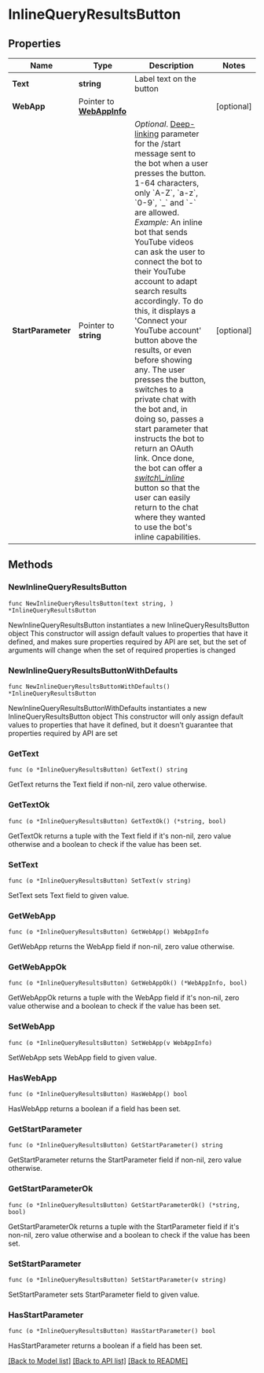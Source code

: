 # InlineQueryResultsButton

## Properties

Name | Type | Description | Notes
------------ | ------------- | ------------- | -------------
**Text** | **string** | Label text on the button | 
**WebApp** | Pointer to [**WebAppInfo**](WebAppInfo.md) |  | [optional] 
**StartParameter** | Pointer to **string** | *Optional*. [Deep-linking](https://core.telegram.org/bots/features#deep-linking) parameter for the /start message sent to the bot when a user presses the button. 1-64 characters, only &#x60;A-Z&#x60;, &#x60;a-z&#x60;, &#x60;0-9&#x60;, &#x60;_&#x60; and &#x60;-&#x60; are allowed.    *Example:* An inline bot that sends YouTube videos can ask the user to connect the bot to their YouTube account to adapt search results accordingly. To do this, it displays a &#39;Connect your YouTube account&#39; button above the results, or even before showing any. The user presses the button, switches to a private chat with the bot and, in doing so, passes a start parameter that instructs the bot to return an OAuth link. Once done, the bot can offer a [*switch\\_inline*](https://core.telegram.org/bots/api/#inlinekeyboardmarkup) button so that the user can easily return to the chat where they wanted to use the bot&#39;s inline capabilities. | [optional] 

## Methods

### NewInlineQueryResultsButton

`func NewInlineQueryResultsButton(text string, ) *InlineQueryResultsButton`

NewInlineQueryResultsButton instantiates a new InlineQueryResultsButton object
This constructor will assign default values to properties that have it defined,
and makes sure properties required by API are set, but the set of arguments
will change when the set of required properties is changed

### NewInlineQueryResultsButtonWithDefaults

`func NewInlineQueryResultsButtonWithDefaults() *InlineQueryResultsButton`

NewInlineQueryResultsButtonWithDefaults instantiates a new InlineQueryResultsButton object
This constructor will only assign default values to properties that have it defined,
but it doesn't guarantee that properties required by API are set

### GetText

`func (o *InlineQueryResultsButton) GetText() string`

GetText returns the Text field if non-nil, zero value otherwise.

### GetTextOk

`func (o *InlineQueryResultsButton) GetTextOk() (*string, bool)`

GetTextOk returns a tuple with the Text field if it's non-nil, zero value otherwise
and a boolean to check if the value has been set.

### SetText

`func (o *InlineQueryResultsButton) SetText(v string)`

SetText sets Text field to given value.


### GetWebApp

`func (o *InlineQueryResultsButton) GetWebApp() WebAppInfo`

GetWebApp returns the WebApp field if non-nil, zero value otherwise.

### GetWebAppOk

`func (o *InlineQueryResultsButton) GetWebAppOk() (*WebAppInfo, bool)`

GetWebAppOk returns a tuple with the WebApp field if it's non-nil, zero value otherwise
and a boolean to check if the value has been set.

### SetWebApp

`func (o *InlineQueryResultsButton) SetWebApp(v WebAppInfo)`

SetWebApp sets WebApp field to given value.

### HasWebApp

`func (o *InlineQueryResultsButton) HasWebApp() bool`

HasWebApp returns a boolean if a field has been set.

### GetStartParameter

`func (o *InlineQueryResultsButton) GetStartParameter() string`

GetStartParameter returns the StartParameter field if non-nil, zero value otherwise.

### GetStartParameterOk

`func (o *InlineQueryResultsButton) GetStartParameterOk() (*string, bool)`

GetStartParameterOk returns a tuple with the StartParameter field if it's non-nil, zero value otherwise
and a boolean to check if the value has been set.

### SetStartParameter

`func (o *InlineQueryResultsButton) SetStartParameter(v string)`

SetStartParameter sets StartParameter field to given value.

### HasStartParameter

`func (o *InlineQueryResultsButton) HasStartParameter() bool`

HasStartParameter returns a boolean if a field has been set.


[[Back to Model list]](../README.md#documentation-for-models) [[Back to API list]](../README.md#documentation-for-api-endpoints) [[Back to README]](../README.md)


